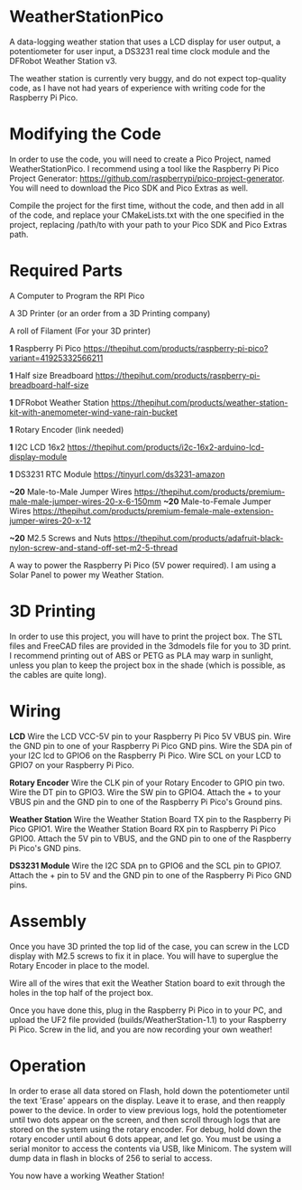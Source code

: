 # WeatherStationPico
A data-logging weather station that uses a LCD display for user output, a potentiometer for user input, a DS3231 real time clock module and the DFRobot Weather Station v3.

The weather station is currently very buggy, and do not expect top-quality code, as I have not had years of experience with writing code for the Raspberry Pi Pico.

# Modifying the Code

In order to use the code, you will need to create a Pico Project, named WeatherStationPico. I recommend using a tool like the Raspberry Pi Pico Project Generator:  https://github.com/raspberrypi/pico-project-generator. You will need to download the Pico SDK and Pico Extras as well.

Compile the project for the first time, without the code, and then add in all of the code, and replace your CMakeLists.txt with the one specified in the project, replacing /path/to with your path to your Pico SDK and Pico Extras path.

# Required Parts

A Computer to Program the RPI Pico 

A 3D Printer (or an order from a 3D Printing company)

A roll of Filament (For your 3D printer)

**1** Raspberry Pi Pico               https://thepihut.com/products/raspberry-pi-pico?variant=41925332566211

**1** Half size Breadboard            https://thepihut.com/products/raspberry-pi-breadboard-half-size

**1** DFRobot Weather Station         https://thepihut.com/products/weather-station-kit-with-anemometer-wind-vane-rain-bucket

**1** Rotary Encoder                  (link needed)

**1** I2C LCD 16x2                    https://thepihut.com/products/i2c-16x2-arduino-lcd-display-module

**1** DS3231 RTC Module               https://tinyurl.com/ds3231-amazon

**~20** Male-to-Male Jumper Wires     https://thepihut.com/products/premium-male-male-jumper-wires-20-x-6-150mm
**~20** Male-to-Female Jumper Wires   https://thepihut.com/products/premium-female-male-extension-jumper-wires-20-x-12

**~20** M2.5 Screws and Nuts          https://thepihut.com/products/adafruit-black-nylon-screw-and-stand-off-set-m2-5-thread

A way to power the Raspberry Pi Pico (5V power required). I am using a Solar Panel to power my Weather Station.

# 3D Printing

In order to use this project, you will have to print the project box. The STL files and FreeCAD files are provided in the 3dmodels file for you to 3D print. I recommend printing out of ABS or PETG as PLA may warp in sunlight, unless you plan to keep the project box in the shade (which is possible, as the cables are quite long).

# Wiring

**LCD** Wire the LCD VCC-5V pin to your Raspberry Pi Pico 5V VBUS pin. Wire the GND pin to one of your Raspberry Pi Pico GND pins. Wire the SDA pin of your I2C lcd to GPIO6 on the Raspberry Pi Pico. Wire SCL on your LCD to GPIO7 on your Raspberry Pi Pico. 

**Rotary Encoder** Wire the CLK pin of your Rotary Encoder to GPIO pin two. Wire the DT pin to GPIO3. Wire the SW pin to GPIO4. Attach the + to your VBUS pin and the GND pin to one of the Raspberry Pi Pico's Ground pins.

**Weather Station** Wire the Weather Station Board TX pin to the Raspberry Pi Pico GPIO1. Wire the Weather Station Board RX pin to Raspberry Pi Pico GPIO0. Attach the 5V pin to VBUS, and the GND pin to one of the Raspberry Pi Pico's GND pins.

**DS3231 Module** Wire the I2C SDA pn to GPIO6 and the SCL pin to GPIO7. Attach the + pin to 5V and the GND pin to one of the Raspberry Pi Pico GND pins.

# Assembly

Once you have 3D printed the top lid of the case, you can screw in the LCD display with M2.5 screws to fix it in place. You will have to superglue the Rotary Encoder in place to the model. 

Wire all of the wires that exit the Weather Station board to exit through the holes in the top half of the project box. 

Once you have done this, plug in the Raspberry Pi Pico in to your PC, and upload the UF2 file provided (builds/WeatherStation-1.1) to your Raspberry Pi Pico. Screw in the lid, and you are now recording your own weather!

# Operation

In order to erase all data stored on Flash, hold down the potentiometer until the text 'Erase' appears on the display. Leave it to erase, and then reapply power to the device. In order to view previous logs, hold the potentiometer until two dots appear on the screen, and then scroll through logs that are stored on the system using the rotary encoder. For debug, hold down the rotary encoder until about 6 dots appear, and let go. You must be using a serial monitor to access the contents via USB, like Minicom. The system will dump data in flash in blocks of 256 to serial to access.

You now have a working Weather Station!
